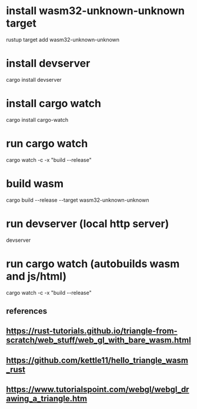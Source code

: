 # install wasm32-unknown-unknown target 
rustup target add wasm32-unknown-unknown
# install devserver
cargo install devserver
# install cargo watch
cargo install cargo-watch 
# run cargo watch
cargo watch -c -x "build --release"

# build wasm
cargo build --release --target wasm32-unknown-unknown
# run devserver (local http server)
devserver
# run cargo watch (autobuilds wasm and js/html)
cargo watch -c -x "build --release"

## references
## https://rust-tutorials.github.io/triangle-from-scratch/web_stuff/web_gl_with_bare_wasm.html
## https://github.com/kettle11/hello_triangle_wasm_rust
## https://www.tutorialspoint.com/webgl/webgl_drawing_a_triangle.htm
